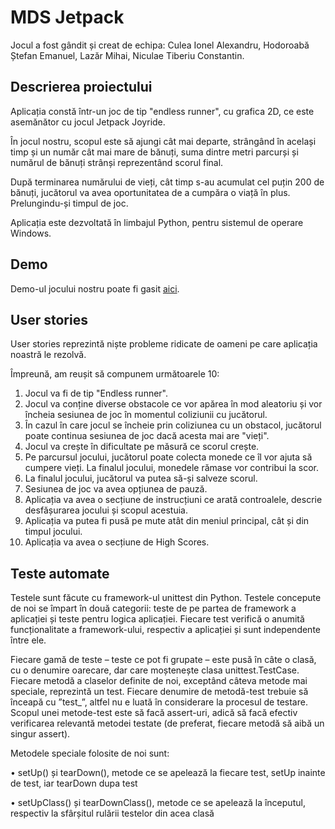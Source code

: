 # MDS Jetpack
Jocul a fost gândit și creat de echipa: Culea Ionel Alexandru, Hodoroabă Ștefan Emanuel, Lazăr Mihai, Niculae Tiberiu Constantin.

## Descrierea proiectului
Aplicația constă într-un joc de tip "endless runner", cu grafica 2D, ce este asemănător cu jocul Jetpack Joyride.

În jocul nostru, scopul este să ajungi cât mai departe, strângând în același timp și un număr cât mai mare de bănuți, suma dintre metri parcurși și numărul de bănuți strânși reprezentând scorul final.

După terminarea numărului de vieți, cât timp s-au acumulat cel puțin 200 de bănuți, jucătorul va avea oportunitatea de a cumpăra o viață în plus. Prelungindu-și timpul de joc.

Aplicația este dezvoltată în limbajul Python, pentru sistemul de operare Windows.

## Demo
Demo-ul jocului nostru poate fi gasit [aici](https://www.youtube.com/watch?v=e4r82uQ2hro).

## User stories
User stories reprezintă niște probleme ridicate de oameni pe care aplicația noastră le rezolvă.

Împreună, am reușit să compunem următoarele 10:

1. Jocul va fi de tip "Endless runner".
2. Jocul va conține diverse obstacole ce vor apărea în mod aleatoriu și vor încheia sesiunea de joc în momentul coliziunii cu jucătorul.
3. În cazul în care jocul se încheie prin coliziunea cu un obstacol, jucătorul poate continua sesiunea de joc dacă acesta mai are "vieți".
4. Jocul va crește în dificultate pe măsură ce scorul crește.
5. Pe parcursul jocului, jucătorul poate colecta monede ce îl vor ajuta să cumpere vieți. La finalul jocului, monedele rămase vor contribui la scor.
6. La finalul jocului, jucătorul va putea să-și salveze scorul.
7. Sesiunea de joc va avea opțiunea de pauză.
8. Aplicația va avea o secțiune de instrucțiuni ce arată controalele, descrie desfășurarea jocului și scopul acestuia.
9. Aplicația va putea fi pusă pe mute atât din meniul principal, cât și din timpul jocului.
10. Aplicația va avea o secțiune de High Scores.

## Teste automate
Testele sunt făcute cu framework-ul unittest din Python. Testele concepute de noi se împart în două categorii: teste de pe partea de framework a aplicației și teste pentru logica aplicației. Fiecare test verifică o anumită funcționalitate a framework-ului, respectiv a aplicației și sunt independente între ele.

Fiecare gamă de teste – teste ce pot fi grupate – este pusă în câte o clasă, cu o denumire oarecare, dar care moștenește clasa unittest.TestCase. Fiecare metodă a claselor definite de noi, exceptând câteva metode mai speciale, reprezintă un test. Fiecare denumire de metodă-test trebuie să înceapă cu ”test_”, altfel nu e luată în considerare la procesul de testare. Scopul unei metode-test este să facă assert-uri, adică să facă efectiv verificarea relevantă metodei testate (de preferat, fiecare metodă să aibă un singur assert).

Metodele speciale folosite de noi sunt:

•	setUp() și tearDown(), metode ce se apelează la fiecare test, setUp inainte de test, iar tearDown dupa test

•	setUpClass() și tearDownClass(), metode ce se apelează la începutul, respectiv la sfârșitul rulării testelor din acea clasă
